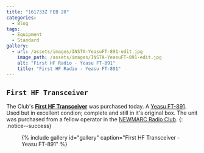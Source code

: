 ```yaml
---
title: "161733Z FEB 20"
categories:
  - Blog
tags:
  - Equipment
  - Standard
gallery:
  - url: /assets/images/INSTA-YeasuFT-891-edit.jpg
    image_path: /assets/images/INSTA-YeasuFT-891-edit.jpg
    alt: "First HF Radio - Yeasu FT-891"
    title: "First HF Radio - Yeasu FT-891"
---
```

`First HF Transceiver`
---

The Club's **[First HF Transceiver](#)** was purchased today.  A [Yeasu FT-891][1].  Used but in excellent condion; complete and still in it's original box. The unit was purchased from a fellow operator in the [NEWMARC Radio Club][2].
{: .notice--success}

<figure>
{% include gallery id="gallery" caption="First HF Transceiver - Yeasu FT-891" %}
</figure>

[1]: https://www.yaesu.com/indexVS.cfm?cmd=DisplayProducts&ProdCatID=102&encProdID=DF4DB262968932E999EAF928B5B6A1A7&DivisionID=65&isArchived=0
[2]: http://www.nemarc.org/